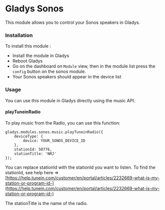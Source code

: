 Gladys Sonos
=======================

This module allows you to control your Sonos speakers in Gladys.

### Installation

To install this module :

- Install the module in Gladys 
- Reboot Gladys 
- Go on the dashboard on `Module` view, then in the module list press the `config` button on the sonos module.
- Your Sonos speakers should appear in the device list


### Usage

You can use this module in Gladys directly using the music API.

#### playTuneinRadio

To play music from the Radio, you can use this function: 

```
gladys.modules.sonos.music.playTuneinRadio({
    deviceType: {
        device: YOUR_SONOS_DEVICE_ID
    },
    stationId: 50776,
    stationTitle: 'NRJ'
});
```

You can replace stationId with the stationId you want to listen.
To find the stationId, see help here => [https://help.tunein.com/customer/en/portal/articles/2232669-what-is-my-station-or-program-id-](https://help.tunein.com/customer/en/portal/articles/2232669-what-is-my-station-or-program-id-)

The stationTitle is the name of the radio.